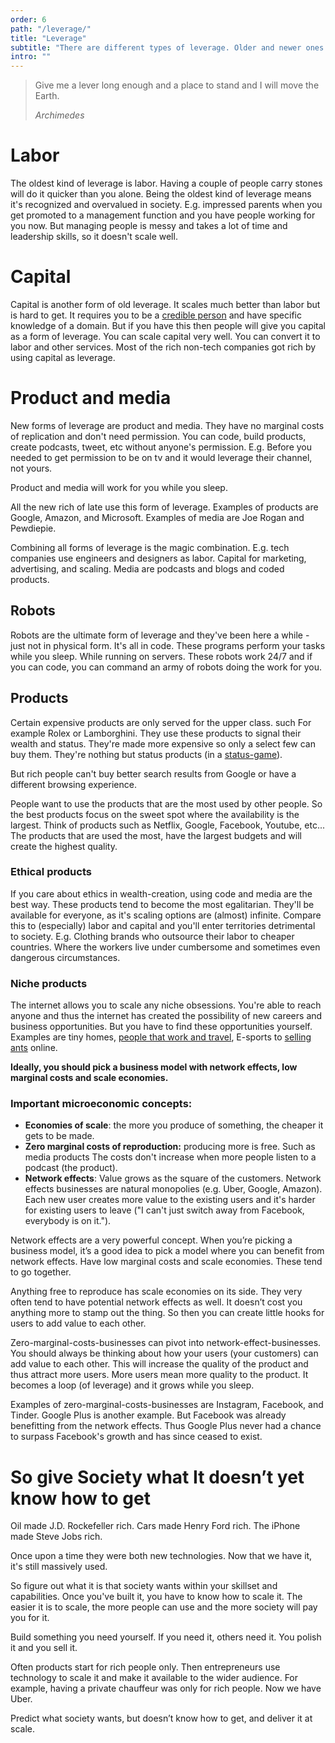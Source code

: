 ```yaml
---
order: 6
path: "/leverage/"
title: "Leverage"
subtitle: "There are different types of leverage. Older and newer ones:"
intro: ""
---
```


<blockquote class="column-span">
  <p>Give me a lever long enough and a place to stand and I will move the Earth. </p> 

  <cite>Archimedes</cite>
</blockquote>


# Labor

The oldest kind of leverage is labor. Having a couple of people carry stones will do it quicker than you alone. Being the oldest kind of leverage means it's recognized and overvalued in society. E.g. impressed parents when you get promoted to a management function and you have people working for you now. But managing people is messy and takes a lot of time and leadership skills, so it doesn't scale well.

# Capital

Capital is another form of old leverage. It scales much better than labor but is hard to get. It requires you to be a [credible person](/accountability) and have specific knowledge of a domain. But if you have this then people will give you capital as a form of leverage. You can scale capital very well. You can convert it to labor and other services. Most of the rich non-tech companies got rich by using capital as leverage.

# Product and media

New forms of leverage are product and media. They have no marginal costs of replication and don't need permission. You can code, build products, create podcasts, tweet, etc without anyone's permission. E.g. Before you needed to get permission to be on tv and it would leverage their channel, not yours.

Product and media will work for you while you sleep.

All the new rich of late use this form of leverage. Examples of products are Google, Amazon, and Microsoft. Examples of media are Joe Rogan and Pewdiepie.

Combining all forms of leverage is the magic combination. E.g. tech companies use engineers and designers as labor. Capital for marketing, advertising, and scaling. Media are podcasts and blogs and coded products.

## Robots

Robots are the ultimate form of leverage and they've been here a while - just not in physical form. It's all in code. These programs perform your tasks while you sleep. While running on servers. These robots work 24/7 and if you can code, you can command an army of robots doing the work for you.

## Products

Certain expensive products are only served for the upper class. such For example Rolex or Lamborghini. They use these products to signal their wealth and status. They're made more expensive so only a select few can buy them. They're nothing but status products (in a [status-game](/what-is-wealth-and-why/)).

But rich people can't buy better search results from Google or have a different browsing experience.

People want to use the products that are the most used by other people. So the best products focus on the sweet spot where the availability is the largest. Think of products such as Netflix, Google, Facebook, Youtube, etc... The products that are used the most, have the largest budgets and will create the highest quality.

### Ethical products

If you care about ethics in wealth-creation, using code and media are the best way. These products tend to become the most egalitarian. They'll be available for everyone, as it's scaling options are (almost) infinite. Compare this to (especially) labor and capital and you'll enter territories detrimental to society. E.g. Clothing brands who outsource their labor to cheaper countries. Where the workers live under cumbersome and sometimes even dangerous circumstances.

### Niche products

The internet allows you to scale any niche obsessions. You're able to reach anyone and thus the internet has created the possibility of new careers and business opportunities. But you have to find these opportunities yourself. Examples are tiny homes, [people that work and travel](http://nomadlist.com), E-sports to [selling ants](https://www.antstore.net/shop/en/advanced_search_result.php?categories_id=0&keywords=Atta+cephalotes&inc_subcat=1) online.

**Ideally, you should pick a business model with network effects, low marginal costs and scale economies.**

### Important microeconomic concepts:

- **Economies of scale**: the more you produce of something, the cheaper it gets to be made.
- **Zero marginal costs of reproduction:** producing more is free. Such as media products The costs don't increase when more people listen to a podcast (the product).
- **Network effects**: Value grows as the square of the customers. Network effects businesses are natural monopolies (e.g. Uber, Google, Amazon). Each new user creates more value to the existing users and it's harder for existing users to leave ("I can't just switch away from Facebook, everybody is on it.").

Network effects are a very powerful concept. When you’re picking a business model, it’s a good idea to pick a model where you can benefit from network effects. Have low marginal costs and scale economies. These tend to go together.

Anything free to reproduce has scale economies on its side. They very often tend to have potential network effects as well. It doesn’t cost you anything more to stamp out the thing. So then you can create little hooks for users to add value to each other.

Zero-marginal-costs-businesses can pivot into network-effect-businesses. You should always be thinking about how your users (your customers) can add value to each other. This will increase the quality of the product and thus attract more users. More users mean more quality to the product. It becomes a loop (of leverage) and it grows while you sleep.

Examples of zero-marginal-costs-businesses are Instagram, Facebook, and Tinder. Google Plus is another example. But Facebook was already benefitting from the network effects. Thus Google Plus never had a chance to surpass Facebook's growth and has since ceased to exist.

# So give Society what It doesn’t yet know how to get

Oil made J.D. Rockefeller rich. Cars made Henry Ford rich. The iPhone made Steve Jobs rich.

Once upon a time they were both new technologies. Now that we have it, it's still massively used.

So figure out what it is that society wants within your skillset and capabilities. Once you've built it, you have to know how to scale it. The easier it is to scale, the more people can use and the more society will pay you for it.

Build something you need yourself. If you need it, others need it. You polish it and you sell it.

Often products start for rich people only. Then entrepreneurs use technology to scale it and make it available to the wider audience. For example, having a private chauffeur was only for rich people. Now we have Uber.

Predict what society wants, but doesn’t know how to get, and deliver it at scale.